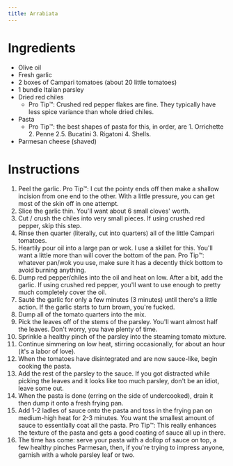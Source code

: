 ```yaml
---
title: Arrabiata
---
```


# Ingredients

  * Olive oil
  * Fresh garlic
  * 2 boxes of Campari tomatoes (about 20 little tomatoes)
  * 1 bundle Italian parsley
  * Dried red chiles
    + Pro Tip™️: Crushed red pepper flakes are fine. They typically have less spice variance than whole dried chiles.
  * Pasta
    + Pro Tip™️: the best shapes of pasta for this, in order, are 1. Orrichette 2. Penne 2.5. Bucatini 3. Rigatoni 4. Shells.
  * Parmesan cheese (shaved)

# Instructions

1. Peel the garlic.
    Pro Tip™️: I cut the pointy ends off then make a shallow incision from one end to the other. With a little pressure, you can get most of the skin off in one attempt.
2. Slice the garlic thin. You'll want about 6 small cloves' worth.
3. Cut / crush the chiles into very small pieces. If using crushed red pepper, skip this step.
4. Rinse then quarter (literally, cut into quarters) all of the little Campari tomatoes.
5. Heartily pour oil into a large pan or wok. I use a skillet for this. You'll want a little more than will cover the bottom of the pan.
    Pro Tip™️: whatever pan/wok you use, make sure it has a decently thick bottom to avoid burning anything.
6. Dump red pepper/chiles into the oil and heat on low. After a bit, add the garlic. If using crushed red pepper, you'll want to use enough to pretty much completely cover the oil.
7. Sauté the garlic for only a few minutes (3 minutes) until there's a little action. If the garlic starts to turn brown, you're fucked.
8. Dump all of the tomato quarters into the mix.
9. Pick the leaves off of the stems of the parsley. You'll want almost half the leaves. Don't worry, you have plenty of time.
10. Sprinkle a healthy pinch of the parsley into the steaming tomato mixture.
11. Continue simmering on low heat, stirring occasionally, for about an hour (it's a labor of love).
12. When the tomatoes have disintegrated and are now sauce-like, begin cooking the pasta.
13. Add the rest of the parsley to the sauce. If you got distracted while picking the leaves and it looks like too much parsley, don't be an idiot, leave some out.
14. When the pasta is done (erring on the side of undercooked), drain it then dump it onto a fresh frying pan.
15. Add 1-2 ladles of sauce onto the pasta and toss in the frying pan on medium-high heat for 2-3 minutes. You want the smallest amount of sauce to essentially coat all the pasta.
    Pro Tip™️: This really enhances the texture of the pasta and gets a good coating of sauce all up in there.
16. The time has come: serve your pasta with a dollop of sauce on top, a few healthy pinches Parmesan, then, if you're trying to impress anyone, garnish with a whole parsley leaf or two.
